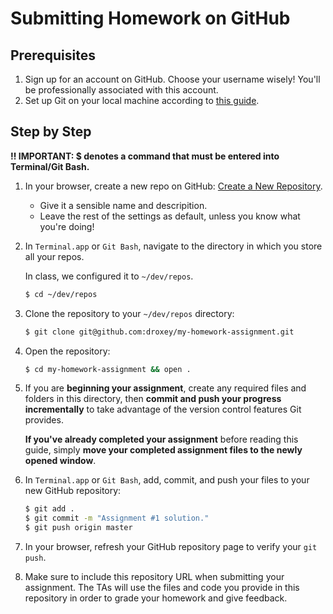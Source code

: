 # Submitting Homework on GitHub

## Prerequisites

1.  Sign up for an account on GitHub. Choose your username wisely! You'll be professionally associated with this account.
1.  Set up Git on your local machine according to [this guide](https://github.com/outputs-io/dataviz-docs/blob/master/git/README.md).

## Step by Step

**‼️ IMPORTANT: $ denotes a command that must be entered into Terminal/Git Bash.**

1.  In your browser, create a new repo on GitHub: [Create a New Repository](https://github.com/new).

    * Give it a sensible name and descripition.
    * Leave the rest of the settings as default, unless you know what you're doing!

1.  In `Terminal.app` or `Git Bash`, navigate to the directory in which you store all your repos.

    In class, we configured it to `~/dev/repos`.

    ```bash
    $ cd ~/dev/repos
    ```

1.  Clone the repository to your `~/dev/repos` directory:

    ```bash
    $ git clone git@github.com:droxey/my-homework-assignment.git
    ```

1.  Open the repository:

    ```bash
    $ cd my-homework-assignment && open .
    ```

1.  If you are **beginning your assignment**, create any required files and folders in this directory, then **commit and push your progress incrementally** to take advantage of the version control features Git provides.

    **If you've already completed your assignment** before reading this guide, simply **move your completed assignment files to the newly opened window**.

1.  In `Terminal.app` or `Git Bash`, add, commit, and push your files to your new GitHub repository:

    ```bash
    $ git add .
    $ git commit -m "Assignment #1 solution."
    $ git push origin master
    ```

1.  In your browser, refresh your GitHub repository page to verify your `git push`.

1.  Make sure to include this repository URL when submitting your assignment. The TAs will use the files and code you provide in this repository in order to grade your homework and give feedback.
